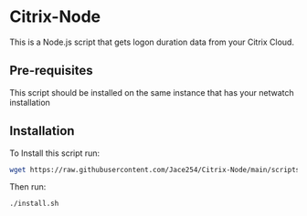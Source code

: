 # Citrix-Node

This is a Node.js script that gets logon duration data from your Citrix Cloud.

## Pre-requisites

This script should be installed on the same instance that has your netwatch installation

## Installation

To Install this script run:

```sh
wget https://raw.githubusercontent.com/Jace254/Citrix-Node/main/scripts/install.sh && chmod +x install.sh
```

Then run:

```sh
./install.sh
```
